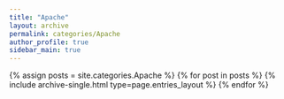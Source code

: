 ```yaml
---
title: "Apache"
layout: archive
permalink: categories/Apache
author_profile: true
sidebar_main: true
---
```



{% assign posts = site.categories.Apache %}
{% for post in posts %} {% include archive-single.html type=page.entries_layout %} {% endfor %}
